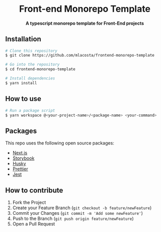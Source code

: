 <h1 align="center">
  <br>
  Front-end Monorepo Template
  <br>
</h1>

<h4 align="center">A typescript monorepo template for Front-End projects</h4>

## Installation

```bash
# Clone this repository
$ git clone https://github.com/mlacosta/frontend-monorepo-template

# Go into the repository
$ cd frontend-monorepo-template

# Install dependencies
$ yarn install
```

## How to use

```bash
# Run a package script
$ yarn workspace @<your-project-name>/<package-name> <your-command>
```

## Packages

This repo uses the following open source packages:

- [Next.js](https://nextjs.org)
- [Storybook](https://storybook.js.org/)
- [Husky](typicode.github.io/husky)
- [Prettier](https://www.npmjs.com/package/prettier)
- [Jest](https://jestjs.io/)

## How to contribute

1. Fork the Project
2. Create your Feature Branch (`git checkout -b feature/newFeature`)
3. Commit your Changes (`git commit -m 'Add some newFeature'`)
4. Push to the Branch (`git push origin feature/newFeature`)
5. Open a Pull Request
